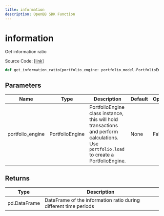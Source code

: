 ```yaml
---
title: information
description: OpenBB SDK Function
---
```


# information

Get information ratio

Source Code: [[link](https://github.com/OpenBB-finance/OpenBBTerminal/tree/main/openbb_terminal/portfolio/portfolio_model.py#L1271)]

```python
def get_information_ratio(portfolio_engine: portfolio_model.PortfolioEngine) -> None
```
## Parameters

| Name | Type | Description | Default | Optional |
| ---- | ---- | ----------- | ------- | -------- |
| portfolio_engine | PortfolioEngine | PortfolioEngine class instance, this will hold transactions and perform calculations.<br/>Use `portfolio.load` to create a PortfolioEngine. | None | False |

## Returns

| Type | Description |
| ---- | ----------- |
| pd.DataFrame | DataFrame of the information ratio during different time periods |

